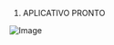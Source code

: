

1. APLICATIVO PRONTO

   
 ![Image](https://github.com/user-attachments/assets/962472bb-c0aa-453a-a4d8-a12c19090cc3)
